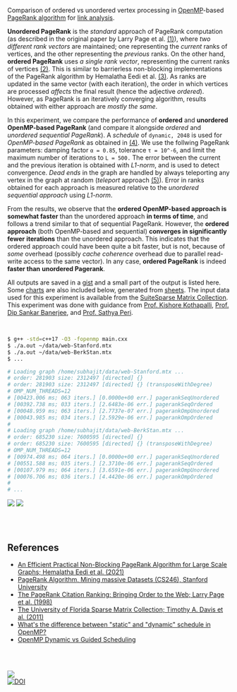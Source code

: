 Comparison of ordered vs unordered vertex processing in [OpenMP]-based
[PageRank algorithm] for [link analysis].

**Unordered PageRank** is the *standard* approach of PageRank computation (as
described in the original paper by Larry Page et al. [(1)]), where *two*
*different rank vectors* are maintained; one representing the *current* ranks of
vertices, and the other representing the *previous* ranks. On the other hand,
**ordered PageRank** uses *a single rank vector*, representing the current ranks
of vertices [(2)]. This is similar to barrierless non-blocking implementations of
the PageRank algorithm by Hemalatha Eedi et al. [(3)]. As ranks are updated in
the same vector (with each iteration), the order in which vertices are processed
*affects* the final result (hence the adjective *ordered*). However, as PageRank
is an iteratively converging algorithm, results obtained with either approach
are *mostly the same*.

In this experiment, we compare the performance of **ordered** and **unordered**
**OpenMP-based PageRank** (and compare it alongside *ordered* and *unordered*
*sequential PageRank*). A *schedule* of `dynamic, 2048` is used for
*OpenMP-based PageRank* as obtained in [(4)]. We use the follwing PageRank
parameters: damping factor `α = 0.85`, tolerance `τ = 10^-6`, and limit the
maximum number of iterations to `L = 500.` The error between the current and the
previous iteration is obtained with *L1-norm*, and is used to detect
convergence. *Dead ends* in the graph are handled by always teleporting any
vertex in the graph at random (*teleport* approach [(5)]). Error in ranks
obtained for each approach is measured relative to the *unordered sequential*
*approach* using *L1-norm*.

From the results, we observe that the **ordered OpenMP-based approach is**
**somewhat faster** than the unordered approach **in terms of time**, and follows
a trend similar to that of sequential PageRank. However, the **ordered**
**approach** (both OpenMP-based and sequential) **converges in significantly fewer**
**iterations** than the unordered approach. This indicates that the ordered
approach could have been quite a bit faster, but is not, because of *some*
overhead (possibly *cache coherence* overhead due to parallel read-write access
to the same vector). In any case, **ordered PageRank** is indeed **faster than**
**unordered Pagerank**.

All outputs are saved in a [gist] and a small part of the output is listed here.
Some [charts] are also included below, generated from [sheets]. The input data
used for this experiment is available from the [SuiteSparse Matrix Collection].
This experiment was done with guidance from [Prof. Kishore Kothapalli],
[Prof. Dip Sankar Banerjee], and [Prof. Sathya Peri].

<br>

```bash
$ g++ -std=c++17 -O3 -fopenmp main.cxx
$ ./a.out ~/data/web-Stanford.mtx
$ ./a.out ~/data/web-BerkStan.mtx
$ ...

# Loading graph /home/subhajit/data/web-Stanford.mtx ...
# order: 281903 size: 2312497 [directed] {}
# order: 281903 size: 2312497 [directed] {} (transposeWithDegree)
# OMP_NUM_THREADS=12
# [00423.006 ms; 063 iters.] [0.0000e+00 err.] pagerankSeqUnordered
# [00392.738 ms; 033 iters.] [2.6483e-06 err.] pagerankSeqOrdered
# [00048.959 ms; 063 iters.] [2.7737e-07 err.] pagerankOmpUnordered
# [00043.985 ms; 034 iters.] [2.5929e-06 err.] pagerankOmpOrdered
#
# Loading graph /home/subhajit/data/web-BerkStan.mtx ...
# order: 685230 size: 7600595 [directed] {}
# order: 685230 size: 7600595 [directed] {} (transposeWithDegree)
# OMP_NUM_THREADS=12
# [00974.498 ms; 064 iters.] [0.0000e+00 err.] pagerankSeqUnordered
# [00551.588 ms; 035 iters.] [2.3710e-06 err.] pagerankSeqOrdered
# [00107.979 ms; 064 iters.] [3.6591e-06 err.] pagerankOmpUnordered
# [00076.706 ms; 036 iters.] [4.4420e-06 err.] pagerankOmpOrdered
#
# ...
```

[![](https://i.imgur.com/Nl4ijut.png)][sheetp]
[![](https://i.imgur.com/zWBKedV.png)][sheetp]

<br>
<br>


## References

- [An Efficient Practical Non-Blocking PageRank Algorithm for Large Scale Graphs; Hemalatha Eedi et al. (2021)](https://ieeexplore.ieee.org/document/9407114)
- [PageRank Algorithm, Mining massive Datasets (CS246), Stanford University](https://www.youtube.com/watch?v=ke9g8hB0MEo)
- [The PageRank Citation Ranking: Bringing Order to the Web; Larry Page et al. (1998)](https://citeseerx.ist.psu.edu/viewdoc/summary?doi=10.1.1.38.5427)
- [The University of Florida Sparse Matrix Collection; Timothy A. Davis et al. (2011)](https://doi.org/10.1145/2049662.2049663)
- [What's the difference between "static" and "dynamic" schedule in OpenMP?](https://stackoverflow.com/a/10852852/1413259)
- [OpenMP Dynamic vs Guided Scheduling](https://stackoverflow.com/a/43047074/1413259)

<br>
<br>


[![](https://i.imgur.com/50yaKL7.jpg)](https://www.youtube.com/watch?v=g2tMcMQqSbA)<br>
[![DOI](https://zenodo.org/badge/530082702.svg)](https://zenodo.org/badge/latestdoi/530082702)


[(1)]: https://citeseerx.ist.psu.edu/viewdoc/summary?doi=10.1.1.38.5427
[(2)]: https://github.com/puzzlef/pagerank-ordered-vs-unordered
[(3)]: https://ieeexplore.ieee.org/document/9407114
[(4)]: https://github.com/puzzlef/pagerank-openmp-adjust-schedule
[(5)]: https://gist.github.com/wolfram77/94c38b9cfbf0c855e5f42fa24a8602fc
[Prof. Dip Sankar Banerjee]: https://sites.google.com/site/dipsankarban/
[Prof. Kishore Kothapalli]: https://faculty.iiit.ac.in/~kkishore/
[Prof. Sathya Peri]: https://people.iith.ac.in/sathya_p/
[SuiteSparse Matrix Collection]: https://sparse.tamu.edu
[OpenMP]: https://en.wikipedia.org/wiki/OpenMP
[PageRank algorithm]: https://en.wikipedia.org/wiki/PageRank
[link analysis]: https://en.wikipedia.org/wiki/Network_theory#Link_analysis
[gist]: https://gist.github.com/wolfram77/e58f99e6be8bba28ce5d6a9b45ce276f
[charts]: https://imgur.com/a/jl1Wrkc
[sheets]: https://docs.google.com/spreadsheets/d/1sFMdzsATcjGc9WcS_NxOdOgrMLZyWRiYXtxHibQ4jHw/edit?usp=sharing
[sheetp]: https://docs.google.com/spreadsheets/d/e/2PACX-1vSl_OY4NGqwv9r7a4yXB1-RnkTwlVFrYplaaKGtBk_2Il2dgWhV5sngVHZ3KEj5MDNwFRxRDQ_amNBx/pubhtml
